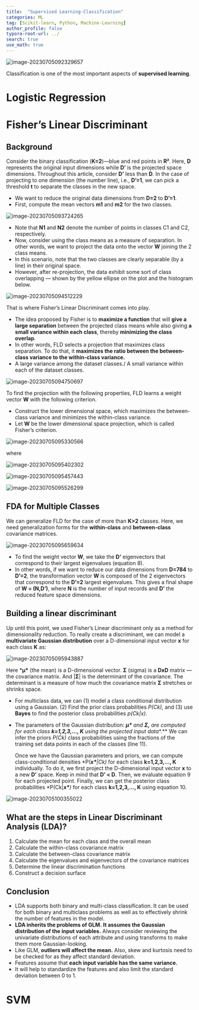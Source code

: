 ```yaml
---
title:  "Supervised Learning-Classification"
categories: ML
tag: [Scikit-learn, Python, Machine-Learning]
author_profile: false
typora-root-url: ../
search: true
use_math: true
---
```


![image-20230705092329657](/images/2023-07-04-Supervised-Learning-Classification/image-20230705092329657.png)

Classification is one of the most important aspects of **supervised learning**.

# Logistic Regression



# Fisher’s Linear Discriminant

## Background

Consider the binary classification (**K=2**)—blue and red points in **R²**. Here, **D** represents the original input dimensions while **D’** is the projected space dimensions. Throughout this article, consider **D’** less than **D**. In the case of projecting to one dimension (the number line), i.e., **D’=1**, we can pick a threshold **t** to separate the classes in the new space. 

- We want to reduce the original data dimensions from **D=2** to **D’=1**. 
- First, compute the mean vectors **m1** and **m2** for the two classes.

![image-20230705093724265](/images/2023-07-04-Supervised-Learning-Classification/image-20230705093724265.png)

- Note that **N1** and **N2** denote the number of points in classes C1 and C2, respectively.
- Now, consider using the class means as a measure of separation. In other words, we want to project the data onto the vector **W** joining the 2 class means.
- In this scenario, note that the two classes are clearly separable (by a line) in their original space. 
- However, after re-projection, the data exhibit some sort of class overlapping — shown by the yellow ellipse on the plot and the histogram below.

![image-20230705094512229](/images/2023-07-04-Supervised-Learning-Classification/image-20230705094512229.png)

That is where Fisher’s Linear Discriminant comes into play.

- The idea proposed by Fisher is to **maximize a function** that will **give a large separation** between the projected class means while also giving **a small variance within each class**, thereby **minimizing the class overlap**.
- In other words, FLD selects a projection that maximizes class separation. To do that, it **maximizes the ratio between the between-class variance to the within-class variance.**
- A large variance among the dataset classes./ A small variance within each of the dataset classes.

![image-20230705094750697](/images/2023-07-04-Supervised-Learning-Classification/image-20230705094750697.png)

To find the projection with the following properties, FLD learns a weight vector **W** with the following criterion.

-  Construct the lower dimensional space, which maximizes the between-class variance and minimizes the within-class variance.
- Let **W**  be the lower dimensional space projection, which is called Fisher’s criterion.

![image-20230705095330566](/images/2023-07-04-Supervised-Learning-Classification/image-20230705095330566.png)

where

![image-20230705095402302](/images/2023-07-04-Supervised-Learning-Classification/image-20230705095402302.png)

![image-20230705095457443](/images/2023-07-04-Supervised-Learning-Classification/image-20230705095457443.png)

![image-20230705095526299](/images/2023-07-04-Supervised-Learning-Classification/image-20230705095526299.png)

## FDA for Multiple Classes

We can generalize FLD for the case of more than **K>2** classes. Here, we need generalization forms for the **within-class** and **between-class** covariance matrices.

![image-20230705095659634](/images/2023-07-04-Supervised-Learning-Classification/image-20230705095659634.png)

- To find the weight vector **W**, we take the **D’** eigenvectors that correspond to their largest eigenvalues (equation 8).
- In other words, if we want to reduce our data dimensions from **D=784** to **D’=2**, the transformation vector **W** is composed of the 2 eigenvectors that correspond to the **D’=2** largest eigenvalues. This gives a final shape of **W = (N,D’)**, where **N** is the number of input records and **D’** the reduced feature space dimensions.

## Building a linear discriminant

Up until this point, we used Fisher’s Linear discriminant only as a method for dimensionality reduction. To really create a discriminant, we can model a **multivariate Gaussian distribution** over a D-dimensional input vector **x** for each class **K** as:

![image-20230705095943887](/images/2023-07-04-Supervised-Learning-Classification/image-20230705095943887.png)

Here ***μ\*** (the mean) is a D-dimensional vector. **Σ** (sigma) is a **DxD** matrix — the covariance matrix. And |**Σ**| is the determinant of the covariance. The determinant is a measure of how much the covariance matrix **Σ** stretches or shrinks space.

- For multiclass data, we can (1) model a class conditional distribution using a Gaussian. (2) Find the prior class probabilities *P(Ck),* and (3) use **Bayes** to find the posterior class probabilities *p(Ck|x)*.

- The parameters of the Gaussian distribution: ***μ\*** and **Σ,** are computed for each class **k=1,2,3,…, K** using the projected input data**.** We can infer the priors *P(Ck)* class probabilities using the fractions of the training set data points in each of the classes (line 11).

  Once we have the Gaussian parameters and priors, we can compute class-conditional densities *P(****x\****|Ck)* for each class **k=1,2,3,…, K** individually. To do it, we first project the D-dimensional input vector **x** to a new **D’** space. Keep in mind that **D’ < D**. Then, we evaluate equation 9 for each projected point. Finally, we can get the posterior class probabilities *P(Ck|****x\****)* for each class **k=1,2,3,…, K** using equation 10.

![image-20230705100355022](/images/2023-07-04-Supervised-Learning-Classification/image-20230705100355022.png)

## What are the steps in Linear Discriminant Analysis (LDA)?

1. Calculate the mean for each class and the overall mean
2. Calculate the within-class covariance matrix
3. Calculate the between-class covariance matrix
4. Calculate the eigenvalues and eigenvectors of the covariance matrices
5. Determine the linear discrimination functions
6. Construct a decision surface

## Conclusion

- LDA supports both binary and multi-class classification. It can be used for both binary and multiclass problems as well as to effectively shrink the number of features in the model.
- **LDA inherits the problems of GLM.** **It assumes the Gaussian distribution of the input variables.** Always consider reviewing the univariate distributions of each attribute and using transforms to make them more Gaussian-looking.
- Like GLM, **outliers will affect the mean.** Also, skew and kurtosis need to be checked for as they affect standard deviation.
- Features assume that **each input variable has the same variance.**
- It will help to standardize the features and also limit the standard deviation between 0 to 1.

# SVM

